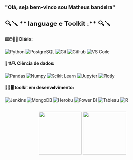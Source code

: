 ### "Olá, seja bem-vindo sou Matheus bandeira"

##
## 🔍🪛 ** language e Toolkit :** 🔍🪛
 
 #### ⌨️🖱️👨‍💻 Diário: 
 ![Python](https://img.shields.io/badge/-Python-black?style=flat-square&logo=Python) 
 ![PostgreSQL](https://img.shields.io/badge/-PostgreSQL-black?style=flat-square&logo=PostgreSQL) 
 ![Git](https://img.shields.io/badge/-Git-black?style=flat-square&logo=Git) 
 ![Github](https://img.shields.io/badge/-Github-black?style=flat-square&logo=Github) 
 ![VS Code](https://img.shields.io/badge/-VS%20Code-black?style=flat-square&logo=visual-studio-code) 
 

#### 🔬⚗️🔍 Ciência de dados: 
 ![Pandas](https://img.shields.io/badge/-Pandas-black?style=flat-square&logo=Pandas) 
 ![Numpy](https://img.shields.io/badge/-Numpy-black?style=flat-square&logo=Numpy) 
 ![Scikit Learn](https://img.shields.io/badge/-Scikit%20Learn-black?style=flat-square&logo=scikit-learn) 
 ![Jupyter](https://img.shields.io/badge/-Jupyter-black?style=flat-square&logo=Jupyter) 
 ![Plotly](https://img.shields.io/badge/-Plotly-black?style=flat-square&logo=Plotly) 

#### 🧑‍💻🖥️ toolkit em desenvolvimento: 
 ![Jenkins](https://img.shields.io/badge/-Jenkins-black?style=flat-square&logo=Jenkins) 
 ![MongoDB](https://img.shields.io/badge/-MongoDB-black?style=plastic&logo=Mongodb) 
 ![Heroku](https://img.shields.io/badge/-Heroku-black?style=plastic&logo=Heroku) 
 ![Power BI](https://img.shields.io/badge/-Power%20BI-black?style=plastic&logo=Power-BI) 
 ![Tableau](https://img.shields.io/badge/-Tableau-black?style=plastic&logo=Tableau) 
 ![R](https://img.shields.io/badge/-R-black?style=flat-square&logo=R) 
 
##
<div align="center">  <a href="https://github.com/MatheusHavoc">  

  <img height="140em" src="https://github-readme-stats.vercel.app/api?username=MatheusHavoc&show_icons=true&theme=dracula&include_all_commits=true&count_private=true"/>  
  
  <img height="140em" src="https://github-readme-stats.vercel.app/api/top-langs/?username=MatheusHavoc&layout=compact&langs_count=7&theme=dark"/> 
</div>
  
  
 
